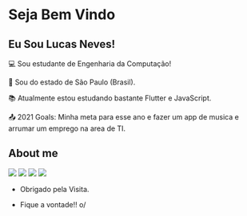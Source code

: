 # Seja Bem Vindo

 

## Eu Sou Lucas Neves!

 

:computer: Sou estudante de Engenharia da Computação!

:house_with_garden: Sou do estado de São Paulo (Brasil).

:books: Atualmente estou estudando bastante Flutter e JavaScript.

:outbox_tray: 2021 Goals: Minha meta para esse ano e fazer um app de musica e arrumar um emprego na area de TI.

 

## About me

[<img src="https://img.shields.io/badge/twitter-%231DA1F2.svg?&style=for-the-badge&logo=twitter&logoColor=white" />](https://twitter.com/lucas_neves164) [<img src="https://img.shields.io/badge/medium-%2312100E.svg?&style=for-the-badge&logo=medium&logoColor=white" />](https://medium.com/@lucasneves_53829)  [<img src="https://img.shields.io/badge/linkedin-%230077B5.svg?&style=for-the-badge&logo=linkedin&logoColor=white" />](https://www.linkedin.com/in/lucas-neves-da-silva-4058211a2/) [<img src = "https://img.shields.io/badge/instagram-%23E4405F.svg?&style=for-the-badge&logo=instagram&logoColor=white">](https://www.instagram.com/lucas.neves.301718/) 

- Obrigado pela Visita.

- Fique a vontade!! o/
